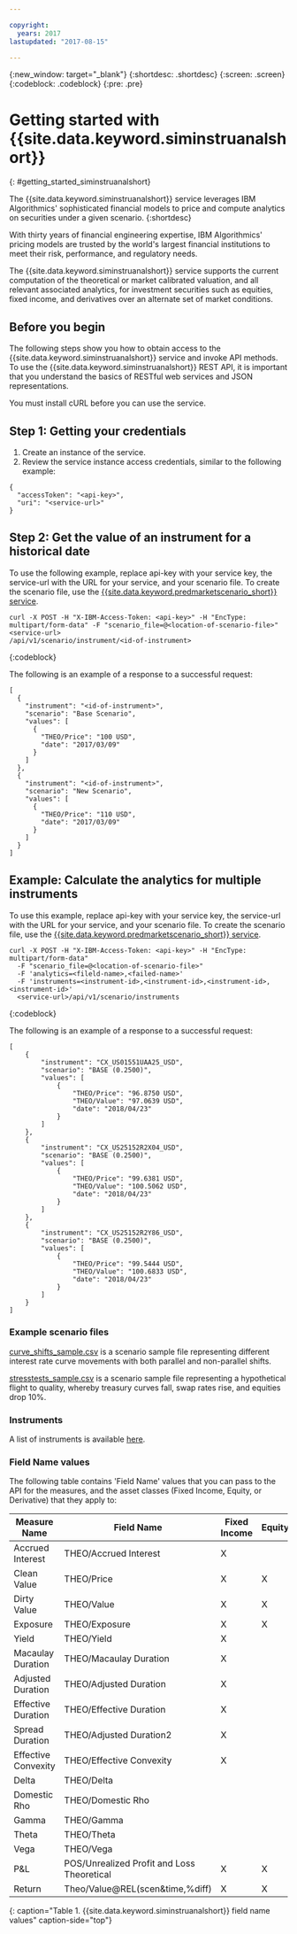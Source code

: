 ```yaml
---

copyright:
  years: 2017
lastupdated: "2017-08-15"

---
```

{:new_window: target="_blank"}
{:shortdesc: .shortdesc}
{:screen: .screen}
{:codeblock: .codeblock}
{:pre: .pre}

# Getting started with {{site.data.keyword.siminstruanalshort}} 
{: #getting_started_siminstruanalshort}

The {{site.data.keyword.siminstruanalshort}} service leverages IBM Algorithmics' sophisticated financial models to price and compute analytics on securities under a given scenario.
{:shortdesc}

With thirty years of financial engineering expertise, IBM Algorithmics' pricing models are trusted by the world's largest financial institutions to meet their risk, performance, and regulatory needs.

The {{site.data.keyword.siminstruanalshort}} service supports the current computation of the theoretical or market calibrated valuation, and all relevant associated analytics, for investment securities such as equities, fixed income, and derivatives over an alternate set of market conditions.

## Before you begin

The following steps show you how to obtain access to the {{site.data.keyword.siminstruanalshort}} service and invoke API methods. To use the {{site.data.keyword.siminstruanalshort}} REST API, it is important that you understand the basics of RESTful web services and JSON representations.

You must install cURL before you can use the service.

## Step 1: Getting your credentials

1. Create an instance of the service.
2. Review the service instance access credentials, similar to the following example:
```
{
  "accessToken": "<api-key>",
  "uri": "<service-url>"
}
```

## Step 2: Get the value of an instrument for a historical date

To use the following example, replace api-key with your service key, the service-url with the URL for your service, and your scenario file. To create the scenario file, use the [{{site.data.keyword.predmarketscenario_short}} service](/docs/services/PredictiveMarketScenarios/index.html).

```
curl -X POST -H "X-IBM-Access-Token: <api-key>" -H "EncType: multipart/form-data" -F "scenario_file=@<location-of-scenario-file>" <service-url>
/api/v1/scenario/instrument/<id-of-instrument>
```

{:codeblock}

The following is an example of a response to a successful request:

```
[
  {
    "instrument": "<id-of-instrument>",
    "scenario": "Base Scenario",
    "values": [
      {
        "THEO/Price": "100 USD",
        "date": "2017/03/09"
      }
    ]
  },
  {
    "instrument": "<id-of-instrument>",
    "scenario": "New Scenario",
    "values": [
      {
        "THEO/Price": "110 USD",
        "date": "2017/03/09"
      }
    ]
  }
]
```

## Example: Calculate the analytics for multiple instruments
To use this example, replace api-key with your service key, the service-url with the URL for your service, and your scenario file. To create the scenario file, use the [{{site.data.keyword.predmarketscenario_short}} service](/docs/services/PredictiveMarketScenarios/index.html).

```
curl -X POST -H "X-IBM-Access-Token: <api-key>" -H "EncType: multipart/form-data" 
  -F "scenario_file=@<location-of-scenario-file>" 
  -F 'analytics=<fileld-name>,<failed-name>' 
  -F 'instruments=<instrument-id>,<instrument-id>,<instrument-id>,<instrument-id>'
  <service-url>/api/v1/scenario/instruments
```
{:codeblock}


The following is an example of a response to a successful request:

```
[
    {
        "instrument": "CX_US01551UAA25_USD",
        "scenario": "BASE (0.2500)",
        "values": [
            {
                "THEO/Price": "96.8750 USD",
                "THEO/Value": "97.0639 USD",
                "date": "2018/04/23"
            }
        ]
    },
    {
        "instrument": "CX_US25152R2X04_USD",
        "scenario": "BASE (0.2500)",
        "values": [
            {
                "THEO/Price": "99.6381 USD",
                "THEO/Value": "100.5062 USD",
                "date": "2018/04/23"
            }
        ]
    },
    {
        "instrument": "CX_US25152R2Y86_USD",
        "scenario": "BASE (0.2500)",
        "values": [
            {
                "THEO/Price": "99.5444 USD",
                "THEO/Value": "100.6833 USD",
                "date": "2018/04/23"
            }
        ]
    }
]
```


### Example scenario files

[curve_shifts_sample.csv](http://public.dhe.ibm.com/software/analytics/solutions/en/fintech/curve_shifts_sample.csv) is a scenario sample file representing different interest rate curve movements with both parallel and non-parallel shifts.

[stresstests_sample.csv](http://public.dhe.ibm.com/software/analytics/solutions/en/fintech/stresstests_sample.csv) is a scenario sample file representing a hypothetical flight to quality, whereby treasury curves fall, swap rates rise, and equities drop 10%.

### Instruments

A list of instruments is available [here](http://public.dhe.ibm.com/software/analytics/solutions/en/fintech/Sample_Instrument_Universe.xlsx).

### Field Name values

The following table contains 'Field Name' values that you can pass to the API for the measures, and the asset classes (Fixed Income, Equity, or Derivative) that they apply to:

|Measure Name|Field Name|Fixed Income|Equity|Derivatives|
|------------|----------|------------|------|-----------|
|Accrued Interest|THEO/Accrued Interest|X| | |
|Clean Value|THEO/Price|X|X|X|
|Dirty Value|THEO/Value|X|X|X|
|Exposure|THEO/Exposure|X|X|X|
|Yield|THEO/Yield|X| | |
|Macaulay Duration|THEO/Macaulay Duration|X| |X|
|Adjusted Duration|THEO/Adjusted Duration|X| |X|
|Effective Duration|THEO/Effective Duration|X| |X|
|Spread Duration|THEO/Adjusted Duration2|X| |X|
|Effective Convexity|THEO/Effective Convexity|X| |X|
|Delta|THEO/Delta| | |X|
|Domestic Rho|THEO/Domestic Rho| | |X|
|Gamma|THEO/Gamma| | |X|
|Theta|THEO/Theta| | |X|
|Vega|THEO/Vega| | |X|
|P&L|POS/Unrealized Profit and Loss Theoretical|X|X|X|
|Return|Theo/Value@REL(scen&time,%diff)|X|X|X|
{: caption="Table 1. {{site.data.keyword.siminstruanalshort}} field name values" caption-side="top"}
